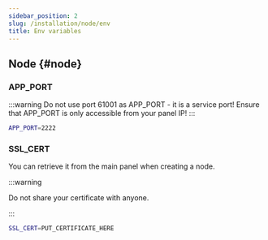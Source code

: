 ```yaml
---
sidebar_position: 2
slug: /installation/node/env
title: Env variables
---
```


## Node {#node}

### APP_PORT

:::warning
Do not use port 61001 as APP_PORT - it is a service port!
Ensure that APP_PORT is only accessible from your panel IP!
:::

```bash
APP_PORT=2222
```

### SSL_CERT

You can retrieve it from the main panel when creating a node.

:::warning

Do not share your certificate with anyone.

:::

```bash
SSL_CERT=PUT_CERTIFICATE_HERE
```

